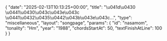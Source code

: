 {
    "date": "2025-02-13T10:13:25+00:00",
    "title": "\u041d\u0430 \u0441\u0430\u043c\u043e\u043c \u0441\u0432\u0435\u0442\u043b\u043e\u043c...",
    "type": "miscellaneous",
    "layout": "songpage",
    "params": {
        "id": "nasamom",
        "tonality": "Hm",
        "year": "1988",
        "chordsStartAt": 50,
        "textFinishAtLine": 100
    }
}